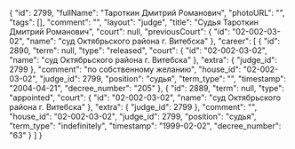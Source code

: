 {
    "id": 2799,
    "fullName": "Тароткин Дмитрий Романович",
    "photoURL": "",
    "tags": [],
    "comment": "",
    "layout": "judge",
    "title": "Судья Тароткин Дмитрий Романович",
    "court": null,
    "previousCourt": {
        "id": "02-002-03-02",
        "name": "суд Октябрьского района г. Витебска"
    },
    "career": [
        {
            "id": 2890,
            "term": null,
            "type": "released",
            "court": {
                "id": "02-002-03-02",
                "name": "суд Октябрьского района г. Витебска"
            },
            "extra": {
                "judge_id": 2799
            },
            "comment": "по собственному желанию",
            "house_id": "02-002-03-02",
            "judge_id": 2799,
            "position": "судья",
            "term_type": "",
            "timestamp": "2004-04-21",
            "decree_number": "205"
        },
        {
            "id": 2889,
            "term": null,
            "type": "appointed",
            "court": {
                "id": "02-002-03-02",
                "name": "суд Октябрьского района г. Витебска"
            },
            "extra": {
                "judge_id": 2799
            },
            "comment": "",
            "house_id": "02-002-03-02",
            "judge_id": 2799,
            "position": "судья",
            "term_type": "indefinitely",
            "timestamp": "1999-02-02",
            "decree_number": "63"
        }
    ]
}